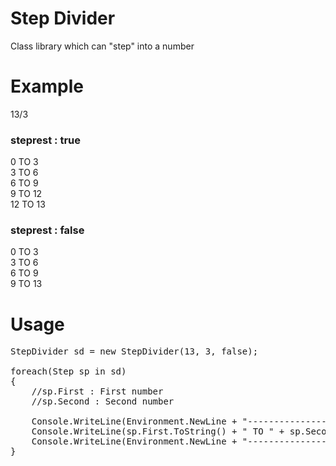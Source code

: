 # Step Divider

Class library which can "step" into a number

# Example  
13/3  
### steprest : true
  
0 TO 3  
3 TO 6  
6 TO 9  
9 TO 12  
12 TO 13  

### steprest : false   
  
0 TO 3  
3 TO 6  
6 TO 9  
9 TO 13 

# Usage

<pre>
StepDivider sd = new StepDivider(13, 3, false);

foreach(Step sp in sd)
{
    //sp.First : First number
    //sp.Second : Second number

    Console.WriteLine(Environment.NewLine + "-------------------------------" + Environment.NewLine);
    Console.WriteLine(sp.First.ToString() + " TO " + sp.Second.ToString());
    Console.WriteLine(Environment.NewLine + "-------------------------------");
}
</pre>